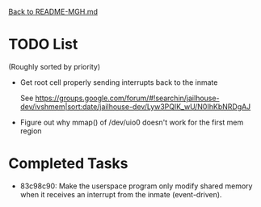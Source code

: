 [Back to README-MGH.md](README-MGH.md)
# TODO List

(Roughly sorted by priority)

* Get root cell properly sending interrupts back to the inmate

    See https://groups.google.com/forum/#!searchin/jailhouse-dev/ivshmem|sort:date/jailhouse-dev/Lyw3PQlK_wU/N0IhKbNRDgAJ

* Figure out why mmap() of /dev/uio0 doesn't work for the first mem region


# Completed Tasks

* 83c98c90: Make the userspace program only modify shared memory when it receives an
        interrupt from the inmate (event-driven).



